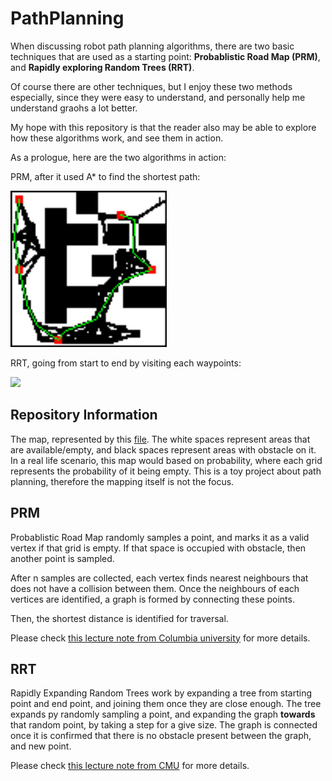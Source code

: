 # PathPlanning
When discussing robot path planning algorithms, there are two basic techniques that are used as a starting point: **Probablistic Road Map (PRM)**, and **Rapidly exploring Random Trees (RRT)**.

Of course there  are other techniques, but I enjoy these two methods especially, since they were easy to understand, and personally help me understand graohs a lot better.

My hope with this repository is that the reader also may be able to explore how these algorithms work, and see them in action.

As a prologue, here are the two algorithms in action:

PRM, after it used A* to find the shortest path:


<img src="images/prm.png" alt="Kitten"
	title="PRM" width="250" height="250"/>

RRT, going from start to end by visiting each waypoints:

![][rrt]

[rrt]: images/total.gif

## Repository Information
The map, represented by this [file](images/sim_map.png). The white spaces represent areas that are available/empty,
and black spaces represent areas with obstacle on it. In a real life scenario, this map would based on probability, 
where each grid represents the probability of it being empty. This is a toy project about path planning, therefore the mapping itself is not the focus.

## PRM
Probablistic Road Map randomly samples a point, and marks it as a valid vertex if that grid is empty. 
If that space is occupied with obstacle, then another point is sampled.

After n samples are collected, each vertex finds nearest neighbours that does not have a collision between them.
Once the neighbours of each vertices are identified, a graph is formed by connecting these points.

Then, the shortest distance is identified for traversal.

Please check [this lecture note from Columbia university](http://www.cs.columbia.edu/~allen/F15/NOTES/Probabilisticpath.pdf) for more details.

## RRT
Rapidly Expanding Random Trees work by expanding a tree from starting point and end point, and joining them once they are close enough.
The tree expands py randomly sampling a point, and expanding the graph **towards** that random point, by taking a step for a give size.
The graph is connected once it is confirmed that there is no obstacle present between the graph, and new point.

Please check [this lecture note from CMU](https://www.cs.cmu.edu/~motionplanning/lecture/lec20.pdf) for more details.

